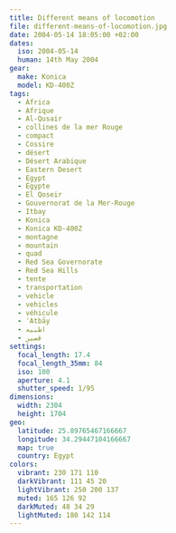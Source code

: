 ```yaml
---
title: Different means of locomotion
file: different-means-of-locomotion.jpg
date: 2004-05-14 18:05:00 +02:00
dates:
  iso: 2004-05-14
  human: 14th May 2004
gear:
  make: Konica
  model: KD-400Z
tags:
  - Africa
  - Afrique
  - Al-Qusair
  - collines de la mer Rouge
  - compact
  - Cossire
  - désert
  - Désert Arabique
  - Eastern Desert
  - Egypt
  - Égypte
  - El Qoseir
  - Gouvernorat de la Mer-Rouge
  - Itbay
  - Konica
  - Konica KD-400Z
  - montagne
  - mountain
  - quad
  - Red Sea Governorate
  - Red Sea Hills
  - tente
  - transportation
  - vehicle
  - vehicles
  - véhicule
  - ʿAtbāy
  - اطبيه
  - قصير‎
settings:
  focal_length: 17.4
  focal_length_35mm: 84
  iso: 100
  aperture: 4.1
  shutter_speed: 1/95
dimensions:
  width: 2304
  height: 1704
geo:
  latitude: 25.89765467166667
  longitude: 34.29447104166667
  map: true
  country: Egypt
colors:
  vibrant: 230 171 110
  darkVibrant: 111 45 20
  lightVibrant: 250 200 137
  muted: 165 126 92
  darkMuted: 48 34 29
  lightMuted: 180 142 114
---
```




